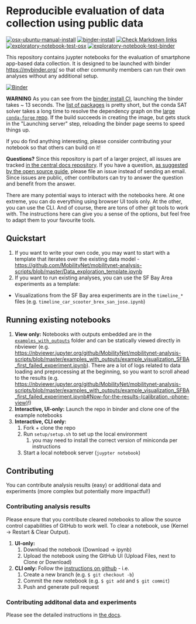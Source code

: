 # Reproducible evaluation of data collection using public data #

[![osx-ubuntu-manual-install](https://github.com/MobilityNet/mobilitynet-analysis-scripts/workflows/osx-ubuntu-manual-install/badge.svg)](https://github.com/MobilityNet/mobilitynet-analysis-scripts/actions?query=workflow%3Aosx-ubuntu-manual-install) [![binder-install](https://github.com/MobilityNet/mobilitynet-analysis-scripts/workflows/binder-install/badge.svg)](https://github.com/MobilityNet/mobilitynet-analysis-scripts/actions?query=workflow%3Abinder-install) [![Check Markdown links](https://github.com/MobilityNet/mobilitynet-analysis-scripts/workflows/Check%20Markdown%20links/badge.svg)](https://github.com/MobilityNet/mobilitynet-analysis-scripts/actions?query=workflow%3A%22Check+Markdown+links%22) [![exploratory-notebook-test-osx](https://github.com/MobilityNet/mobilitynet-analysis-scripts/workflows/exploratory-notebook-test-osx/badge.svg)](https://github.com/MobilityNet/mobilitynet-analysis-scripts/actions?query=workflow%3Aexploratory-notebook-test-osx) [![exploratory-notebook-test-binder](https://github.com/MobilityNet/mobilitynet-analysis-scripts/workflows/exploratory-notebook-test-binder/badge.svg)](https://github.com/MobilityNet/mobilitynet-analysis-scripts/actions?query=workflow%3Aexploratory-notebook-test-binder)

This repository contains juypter notebooks for the evaluation of smartphone
app-based data collection. It is designed to be launched with binder
https://mybinder.org/ so that other community members can run their own
analyses without any additional setup.

[![Binder](https://mybinder.org/badge_logo.svg)](https://mybinder.org/v2/gh/MobilityNet/mobilitynet-analysis-scripts.git/master)

**WARNING** As you can see from the [binder install
CI](https://github.com/MobilityNet/mobilitynet-analysis-scripts/actions?query=workflow%3Abinder-install),
launching the binder takes ~ 13 seconds. The [list of
packages](environment.yml) is pretty short, but the conda SAT solver takes a
long time to resolve the dependency graph on the [large `conda-forge`
repo](https://github.com/conda/conda/issues/7239). If the build succeeds in
creating the image, but gets stuck in the "Launching server" step, reloading
the binder page seems to speed things up.

If you do find anything interesting, please consider contributing your notebook
so that others can build on it!

**Questions?** Since this repository is part of a larger project, all issues are tracked [in the central docs repository](https://github.com/MobilityNet/mobilitynet.github.io/issues). If you have a question, [as suggested by the open source guide](https://opensource.guide/how-to-contribute/#communicating-effectively), please file an issue instead of sending an email. Since issues are public, other contributors can try to answer the question and benefit from the answer.

There are many potential ways to interact with the notebooks here. At one extreme, you can do everything using browser UI tools only. At the other, you can use the CLI. And of course, there are tons of other git tools to work with. The instructions here can give you a sense of the options, but feel free to adapt them to your favourite tools.

## Quickstart ##

1. If you want to write your own code, you may want to start with a template that iterates over the existing data model - https://github.com/MobilityNet/mobilitynet-analysis-scripts/blob/master/Data_exploration_template.ipynb
1. If you want to run existing analyses, you can use the SF Bay Area experiments as a template:
  - Visualizations from the SF Bay area experiments are in the `timeline_*` files (e.g. `timeline_car_scooter_brex_san_jose.ipynb`)

## Running existing notebooks ##

1. **View only:** Notebooks with outputs embedded are in the [`examples_with_outputs`](examples_with_outputs) folder and can be statically viewed directly in nbviewer (e.g. https://nbviewer.jupyter.org/github/MobilityNet/mobilitynet-analysis-scripts/blob/master/examples_with_outputs/example_visualization_SFBA_first_failed_experiment.ipynb). There are a lot of logs related to data loading and preprocessing at the beginning, so you want to scroll ahead to the results (e.g. https://nbviewer.jupyter.org/github/MobilityNet/mobilitynet-analysis-scripts/blob/master/examples_with_outputs/example_visualization_SFBA_first_failed_experiment.ipynb#Now-for-the-results-(calibration,-phone-view)!)
1. **Interactive, UI-only:** Launch the repo in binder and clone one of the example notebooks
1. **Interactive, CLI only:**
    1. Fork + clone the repo
    1. Run `setup/setup.sh` to set up the local environment
        1. you may need to install the correct version of miniconda per instructions
    1. Start a local notebook server (`juypter notebook`)

## Contributing ##
You can contribute analysis results (easy) or additional data and experiments
(more complex but potentially more impactful!)

### Contributing analysis results ###
Please ensure that you contribute cleared notebooks to allow the source control
capabilities of GitHub to work well. To clear a notebook, use (Kernel ->
Restart & Clear Output).

1. **UI-only:**
    1. Download the notebook (Download -> ipynb)
    1. Upload the notebook using the GitHub UI (Upload Files, next to Clone or Download)
1. **CLI only:** Follow the [instructions on github](https://help.github.com/en/articles/creating-a-pull-request) - i.e.
    1. Create a new branch (e.g. `$ git checkout -b`)
    1. Commit the new notebook (e.g. `$ git add` and `$ git commit`)
    1. Push and generate pull request 

### Contributing additonal data and experiments ###
Please see the detailed instructions in [the docs](https://github.com/MobilityNet/mobilitynet.github.io/blob/master/em-eval-procedure/collecting_new_data.md).
